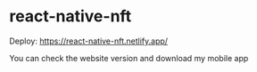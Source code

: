 # react-native-nft
Deploy:
https://react-native-nft.netlify.app/

You can check the website version and download my mobile app
